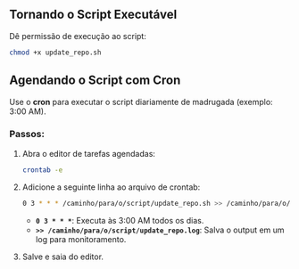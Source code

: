 ## Tornando o Script Executável

Dê permissão de execução ao script:

```bash
chmod +x update_repo.sh
```

## Agendando o Script com Cron

Use o **cron** para executar o script diariamente de madrugada (exemplo: 3:00 AM).

### Passos:
1. Abra o editor de tarefas agendadas:
   ```bash
   crontab -e
   ```

2. Adicione a seguinte linha ao arquivo de crontab:
   ```bash
   0 3 * * * /caminho/para/o/script/update_repo.sh >> /caminho/para/o/script/update_repo.log 2>&1
   ```

   - **`0 3 * * *`**: Executa às 3:00 AM todos os dias.
   - **`>> /caminho/para/o/script/update_repo.log`**: Salva o output em um log para monitoramento.

3. Salve e saia do editor.